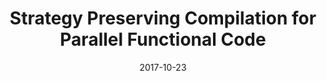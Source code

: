 ---
title: "Strategy Preserving Compilation for Parallel Functional Code"
collection: publications
type: "Technical Report"
date: 2017-10-23
authors: "Robert Atkey, Michel Steuwer, Sam Lindley, and Christophe Dubach"
venue: "Technical Report"
paperurl: '/files/publications/2017/arXiv-2017.pdf'
dblp: 'journals/corr/abs-1710-08332'
projects: ['Lift']
---